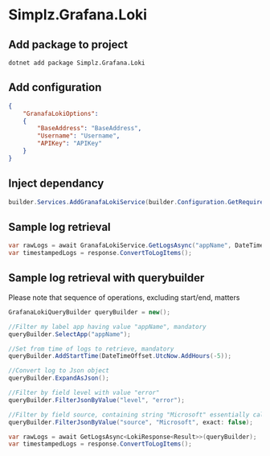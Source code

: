 # Simplz.Grafana.Loki

## Add package to project

```shell
dotnet add package Simplz.Grafana.Loki
```

## Add configuration

```json
{
    "GranafaLokiOptions":
    {
        "BaseAddress": "BaseAddress",
        "Username": "Username",
        "APIKey": "APIKey"
    }
}
```

## Inject dependancy

```cs
builder.Services.AddGranafaLokiService(builder.Configuration.GetRequiredSection("GranafaLokiOptions"));
```

## Sample log retrieval

```cs
var rawLogs = await GranafaLokiService.GetLogsAsync("appName", DateTimeOffset.UtcNow.AddHours(-5));
var timestampedLogs = response.ConvertToLogItems();
```

## Sample log retrieval with querybuilder

Please note that sequence of operations, excluding start/end, matters

```cs
GrafanaLokiQueryBuilder queryBuilder = new();

//Filter my label app having value "appName", mandatory
queryBuilder.SelectApp("appName");

//Set from time of logs to retrieve, mandatory
queryBuilder.AddStartTime(DateTimeOffset.UtcNow.AddHours(-5));

//Convert log to Json object
queryBuilder.ExpandAsJson();

//Filter by field level with value "error"
queryBuilder.FilterJsonByValue("level", "error");

//Filter by field source, containing string "Microsoft" essentially calls queryBuilder.FilterJsonByRegex("source", "Microsoft.*");
queryBuilder.FilterJsonByValue("source", "Microsoft", exact: false);

var rawLogs = await GetLogsAsync<LokiResponse<Result>>(queryBuilder);
var timestampedLogs = response.ConvertToLogItems();
```
